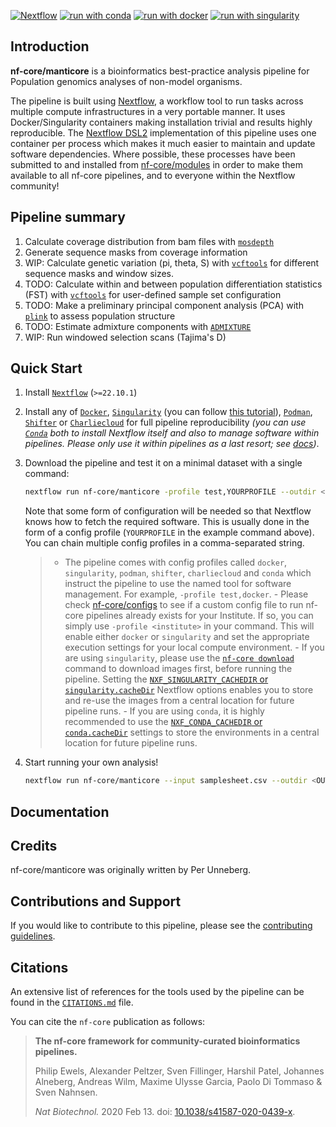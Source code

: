 <!-- # ![nf-core/manticore](docs/images/nf-core-manticore_logo_light.png#gh-light-mode-only) ![nf-core/manticore](docs/images/nf-core-manticore_logo_dark.png#gh-dark-mode-only) -->

<!-- [![AWS CI](https://img.shields.io/badge/CI%20tests-full%20size-FF9900?labelColor=000000&logo=Amazon%20AWS)](https://nf-co.re/manticore/results)[![Cite with Zenodo](http://img.shields.io/badge/DOI-10.5281/zenodo.XXXXXXX-1073c8?labelColor=000000)](https://doi.org/10.5281/zenodo.XXXXXXX) -->

[![Nextflow](https://img.shields.io/badge/nextflow%20DSL2-%E2%89%A522.10.1-23aa62.svg)](https://www.nextflow.io/)
[![run with conda](http://img.shields.io/badge/run%20with-conda-3EB049?labelColor=000000&logo=anaconda)](https://docs.conda.io/en/latest/)
[![run with docker](https://img.shields.io/badge/run%20with-docker-0db7ed?labelColor=000000&logo=docker)](https://www.docker.com/)
[![run with singularity](https://img.shields.io/badge/run%20with-singularity-1d355c.svg?labelColor=000000)](https://sylabs.io/docs/)

<!-- [![Launch on Nextflow Tower](https://img.shields.io/badge/Launch%20%F0%9F%9A%80-Nextflow%20Tower-%234256e7)](https://tower.nf/launch?pipeline=https://github.com/nf-core/manticore) -->

<!-- [![Get help on Slack](http://img.shields.io/badge/slack-nf--core%20%23manticore-4A154B?labelColor=000000&logo=slack)](https://nfcore.slack.com/channels/manticore)[![Follow on Twitter](http://img.shields.io/badge/twitter-%40nf__core-1DA1F2?labelColor=000000&logo=twitter)](https://twitter.com/nf_core)[![Watch on YouTube](http://img.shields.io/badge/youtube-nf--core-FF0000?labelColor=000000&logo=youtube)](https://www.youtube.com/c/nf-core) -->

## Introduction

**nf-core/manticore** is a bioinformatics best-practice analysis
pipeline for Population genomics analyses of non-model organisms.

The pipeline is built using [Nextflow](https://www.nextflow.io), a
workflow tool to run tasks across multiple compute infrastructures in
a very portable manner. It uses Docker/Singularity containers making
installation trivial and results highly reproducible. The [Nextflow
DSL2](https://www.nextflow.io/docs/latest/dsl2.html) implementation of
this pipeline uses one container per process which makes it much
easier to maintain and update software dependencies. Where possible,
these processes have been submitted to and installed from
[nf-core/modules](https://github.com/nf-core/modules) in order to make
them available to all nf-core pipelines, and to everyone within the
Nextflow community!

## Pipeline summary

1. Calculate coverage distribution from bam files with
   [`mosdepth`](https://github.com/brentp/mosdepth)
2. Generate sequence masks from coverage information
3. WIP: Calculate genetic variation (pi, theta, S) with
   [`vcftools`](https://vcftools.sourceforge.net/) for different
   sequence masks and window sizes.
4. TODO: Calculate within and between population differentiation statistics
   (FST) with [`vcftools`](https://vcftools.sourceforge.net/) for
   user-defined sample set configuration
5. TODO: Make a preliminary principal component analysis (PCA) with
   [`plink`](https://www.cog-genomics.org/plink/2.0/) to assess
   population structure
6. TODO: Estimate admixture components with
   [`ADMIXTURE`](https://dalexander.github.io/admixture/index.html)
7. WIP: Run windowed selection scans (Tajima's D)

## Quick Start

1. Install [`Nextflow`](https://www.nextflow.io/docs/latest/getstarted.html#installation) (`>=22.10.1`)

2. Install any of [`Docker`](https://docs.docker.com/engine/installation/), [`Singularity`](https://www.sylabs.io/guides/3.0/user-guide/) (you can follow [this tutorial](https://singularity-tutorial.github.io/01-installation/)), [`Podman`](https://podman.io/), [`Shifter`](https://nersc.gitlab.io/development/shifter/how-to-use/) or [`Charliecloud`](https://hpc.github.io/charliecloud/) for full pipeline reproducibility _(you can use [`Conda`](https://conda.io/miniconda.html) both to install Nextflow itself and also to manage software within pipelines. Please only use it within pipelines as a last resort; see [docs](https://nf-co.re/usage/configuration#basic-configuration-profiles))_.

3. Download the pipeline and test it on a minimal dataset with a single command:

   ```bash
   nextflow run nf-core/manticore -profile test,YOURPROFILE --outdir <OUTDIR>
   ```

   Note that some form of configuration will be needed so that
   Nextflow knows how to fetch the required software. This is usually
   done in the form of a config profile (`YOURPROFILE` in the example
   command above). You can chain multiple config profiles in a
   comma-separated string.

   > - The pipeline comes with config profiles called `docker`,
   >   `singularity`, `podman`, `shifter`, `charliecloud` and `conda`
   >   which instruct the pipeline to use the named tool for software
   >   management. For example, `-profile test,docker`. - Please check
   >   [nf-core/configs](https://github.com/nf-core/configs#documentation)
   >   to see if a custom config file to run nf-core pipelines already
   >   exists for your Institute. If so, you can simply use `-profile
<institute>` in your command. This will enable either `docker`
   >   or `singularity` and set the appropriate execution settings for
   >   your local compute environment. - If you are using
   >   `singularity`, please use the [`nf-core
download`](https://nf-co.re/tools/#downloading-pipelines-for-offline-use)
   >   command to download images first, before running the pipeline.
   >   Setting the [`NXF_SINGULARITY_CACHEDIR` or
   >   `singularity.cacheDir`](https://www.nextflow.io/docs/latest/singularity.html?#singularity-docker-hub)
   >   Nextflow options enables you to store and re-use the images
   >   from a central location for future pipeline runs. - If you are
   >   using `conda`, it is highly recommended to use the
   >   [`NXF_CONDA_CACHEDIR` or
   >   `conda.cacheDir`](https://www.nextflow.io/docs/latest/conda.html)
   >   settings to store the environments in a central location for
   >   future pipeline runs.

4. Start running your own analysis!

   ```bash
   nextflow run nf-core/manticore --input samplesheet.csv --outdir <OUTDIR> --fasta reference.fasta -profile <docker/singularity/podman/shifter/charliecloud/conda/institute>
   ```

## Documentation

<!-- The nf-core/manticore pipeline comes with documentation about the pipeline [usage](https://nf-co.re/manticore/usage), [parameters](https://nf-co.re/manticore/parameters) and [output](https://nf-co.re/manticore/output). -->

## Credits

nf-core/manticore was originally written by Per Unneberg.

<!-- We thank the following people for their extensive assistance in the -->
<!-- development of this pipeline: -->

## Contributions and Support

If you would like to contribute to this pipeline, please see the
[contributing guidelines](.github/CONTRIBUTING.md).

<!-- For further information or help, don't hesitate to get in touch on the -->
<!-- [Slack `#manticore` -->
<!-- channel](https://nfcore.slack.com/channels/manticore) (you can join -->
<!-- with [this invite](https://nf-co.re/join/slack)). -->

## Citations

<!-- TODO nf-core: Add citation for pipeline after first release. Uncomment lines below and update Zenodo doi and badge at the top of this file. -->
<!-- If you use  nf-core/manticore for your analysis, please cite it using the following doi: [10.5281/zenodo.XXXXXX](https://doi.org/10.5281/zenodo.XXXXXX) -->

<!-- TODO nf-core: Add bibliography of tools and data used in your pipeline -->

An extensive list of references for the tools used by the pipeline can be found in the [`CITATIONS.md`](CITATIONS.md) file.

You can cite the `nf-core` publication as follows:

> **The nf-core framework for community-curated bioinformatics pipelines.**
>
> Philip Ewels, Alexander Peltzer, Sven Fillinger, Harshil Patel, Johannes Alneberg, Andreas Wilm, Maxime Ulysse Garcia, Paolo Di Tommaso & Sven Nahnsen.
>
> _Nat Biotechnol._ 2020 Feb 13. doi: [10.1038/s41587-020-0439-x](https://dx.doi.org/10.1038/s41587-020-0439-x).
